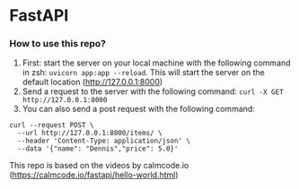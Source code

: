 # FastAPI

### How to use this repo?
1. First: start the server on your local machine with the following command in zsh: 
`uvicorn app:app --reload`. This will start the server on the default location (http://127.0.0.1:8000)
2. Send a request to the server with the following command:
`curl -X GET http://127.0.0.1:8000`
3. You can also send a post request with the following command:
```
curl --request POST \
  --url http://127.0.0.1:8000/items/ \
  --header 'Content-Type: application/json' \
  --data '{"name": "Dennis","price": 5.0}'
```

This repo is based on the videos by calmcode.io (https://calmcode.io/fastapi/hello-world.html)

